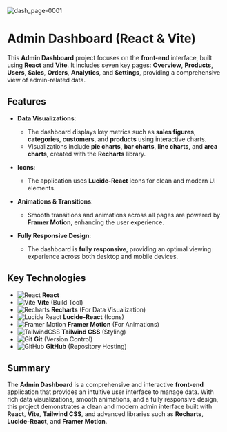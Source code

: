 ![dash_page-0001](https://github.com/user-attachments/assets/a874718b-a82b-42d7-aa76-ca913e37544d)


# Admin Dashboard (React & Vite)

This **Admin Dashboard** project focuses on the **front-end** interface, built using **React** and **Vite**. It includes seven key pages: **Overview**, **Products**, **Users**, **Sales**, **Orders**, **Analytics**, and **Settings**, providing a comprehensive view of admin-related data.

## Features

- **Data Visualizations**:  
  - The dashboard displays key metrics such as **sales figures**, **categories**, **customers**, and **products** using interactive charts.
  - Visualizations include **pie charts**, **bar charts**, **line charts**, and **area charts**, created with the **Recharts** library.

- **Icons**:  
  - The application uses **Lucide-React** icons for clean and modern UI elements.

- **Animations & Transitions**:  
  - Smooth transitions and animations across all pages are powered by **Framer Motion**, enhancing the user experience.

- **Fully Responsive Design**:  
  - The dashboard is **fully responsive**, providing an optimal viewing experience across both desktop and mobile devices.

## Key Technologies

- ![React](https://img.shields.io/badge/-React-61DAFB?logo=react&logoColor=black&style=flat) **React**  
- ![Vite](https://img.shields.io/badge/-Vite-646CFF?logo=vite&logoColor=white&style=flat) **Vite** (Build Tool)  
- ![Recharts](https://img.shields.io/badge/-Recharts-3182CE?logo=react&logoColor=white&style=flat) **Recharts** (For Data Visualization)  
- ![Lucide React](https://img.shields.io/badge/-Lucide%20React-3F3F3F?logo=lucide&logoColor=white&style=flat) **Lucide-React** (Icons)  
- ![Framer Motion](https://img.shields.io/badge/-Framer%20Motion-00F2FF?logo=framer&logoColor=white&style=flat) **Framer Motion** (For Animations)  
- ![TailwindCSS](https://img.shields.io/badge/-Tailwind%20CSS-38B2AC?logo=tailwindcss&logoColor=white&style=flat) **Tailwind CSS** (Styling)  
- ![Git](https://img.shields.io/badge/-Git-F05032?logo=git&logoColor=white&style=flat) **Git** (Version Control)  
- ![GitHub](https://img.shields.io/badge/-GitHub-181717?logo=github&logoColor=white&style=flat) **GitHub** (Repository Hosting)

## Summary

The **Admin Dashboard** is a comprehensive and interactive **front-end** application that provides an intuitive user interface to manage data. With rich data visualizations, smooth animations, and a fully responsive design, this project demonstrates a clean and modern admin interface built with **React**, **Vite**, **Tailwind CSS**, and advanced libraries such as **Recharts**, **Lucide-React**, and **Framer Motion**.
